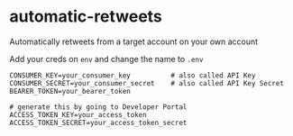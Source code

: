 # automatic-retweets
Automatically retweets from a target account on your own account

Add your creds on `env` and change the name to `.env`
```
CONSUMER_KEY=your_consumer_key          # also called API Key
CONSUMER_SECRET=your_consumer_secret    # also called API Key Secret
BEARER_TOKEN=your_bearer_token

# generate this by going to Developer Portal
ACCESS_TOKEN_KEY=your_access_token
ACCESS_TOKEN_SECRET=your_access_token_secret
```
